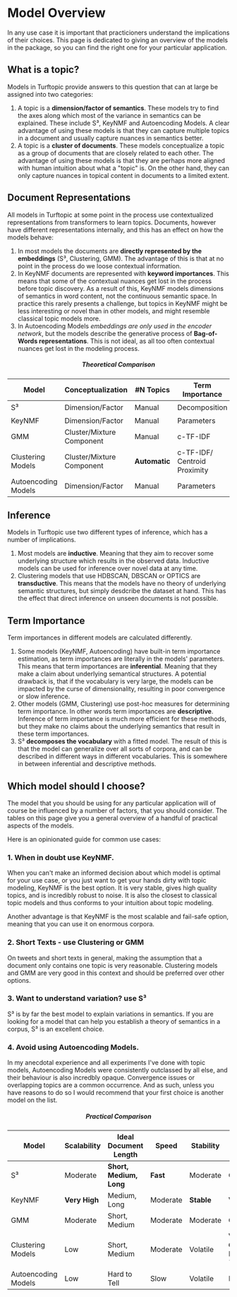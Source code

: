 # Model Overview

In any use case it is important that practicioners understand the implications of their choices.
This page is dedicated to giving an overview of the models in the package, so you can find the right one for your particular application.


## What is a topic?

Models in Turftopic provide answers to this question that can at large be assigned into two categories:

1. A topic is a __dimension/factor of semantics__. 
 These models try to find the axes along which most of the variance in semantics can be explained.
 These include S³, KeyNMF and Autoencoding Models.
 A clear advantage of using these models is that they can capture multiple topics in a document and usually capture nuances in semantics better.
2. A topic is a __cluster of documents__. These models conceptualize a topic as a group of documents that are closely related to each other.
 The advantage of using these models is that they are perhaps more aligned with human intuition about what a "topic" is.
 On the other hand, they can only capture nuances in topical content in documents to a limited extent.

## Document Representations

All models in Turftopic at some point in the process use contextualized representations from transformers to learn topics.
Documents, however have different representations internally, and this has an effect on how the models behave:

1. In most models the documents are __directly represented by the embeddings__ (S³, Clustering, GMM).
 The advantage of this is that at no point in the process do we loose contextual information.
2. In KeyNMF documents are represented with __keyword importances__. This means that some of the contextual nuances get lost in the process before topic discovery.
 As a result of this, KeyNMF models dimensions of semantics in word content, not the continuous semantic space.
 In practice this rarely presents a challenge, but topics in KeyNMF might be less interesting or novel than in other models, and might resemble classical topic models more.
3. In Autoencoding Models _embeddings are only used in the encoder network_, but the models describe the generative process of __Bag-of-Words representations__.
 This is not ideal, as all too often contextual nuances get lost in the modeling process.

<center>

##### Theoretical Comparison

| Model | Conceptualization | #N Topics | Term Importance | Document Representation | Inference | Multilingual :globe_with_meridians: |
| - | - | - | - | - | - | - |
| S³ | Dimension/Factor | Manual | Decomposition | Embedding | Inductive | :heavy_check_mark: |
| KeyNMF | Dimension/Factor | Manual | Parameters | Keywords | Inductive | :x:  |
| GMM | Cluster/Mixture Component | Manual | c-TF-IDF | Embedding | Inductive | :heavy_check_mark: |
| Clustering Models | Cluster/Mixture Component | **Automatic** | c-TF-IDF/ <br> Centroid Proximity | Embedding | Transductive | :heavy_check_mark: |
| Autoencoding Models | Dimension/Factor | Manual | Parameters | Embedding + <br> BoW | Inductive | :heavy_check_mark:  |

</center>

## Inference

Models in Turftopic use two different types of inference, which has a number of implications.

1. Most models are __inductive__. Meaning that they aim to recover some underlying structure which results in the observed data.
 Inductive models can be used for inference over novel data at any time.
2. Clustering models that use HDBSCAN, DBSCAN or OPTICS are __transductive__. This means that the models have no theory of underlying semantic structures,
 but simply desdcribe the dataset at hand. This has the effect that direct inference on unseen documents is not possible.

## Term Importance

Term importances in different models are calculated differently.

1. Some models (KeyNMF, Autoencoding) have built-in term importance estimation, as term importances are literally in the models' parameters.
 This means that term importances are __inferential__. Meaning that they make a claim about underlying semantical structures.
 A potential drawback is, that if the vocabulary is very large, the models can be impacted by the curse of dimensionality, resulting in poor convergence or slow inference.
2. Other models (GMM, Clustering) use post-hoc measures for determining term importance.
 In other words term importances are __descriptive__. Inference of term importance is much more efficient for these methods, but
 they make no claims about the underlying semantics that result in these term importances.
3. S³ __decomposes the vocabulary__ with a fitted model. The result of this is that the model can generalize over all sorts of corpora,
 and can be described in different ways in different vocabularies. This is somewhere in between inferential and descriptive methods.


## Which model should I choose?

The model that you should be using for any particular application will of course be influenced by a number of factors, that you should consider.
The tables on this page give you a general overview of a handful of practical aspects of the models.

Here is an opinionated guide for common use cases:

### 1. When in doubt **use KeyNMF**.

When you can't make an informed decision about which model is optimal for your use case, or you just want to get your hands dirty with topic modeling,
KeyNMF is the best option.
It is very stable, gives high quality topics, and is incredibly robust to noise.
It is also the closest to classical topic models and thus conforms to your intuition about topic modeling.

Another advantage is that KeyNMF is the most scalable and fail-safe option, meaning that you can use it on enormous corpora.

### 2. Short Texts - **use Clustering or GMM**

On tweets and short texts in general, making the assumption that a document only contains one topic is very reasonable.
Clustering models and GMM are very good in this context and should be preferred over other options.

### 3. Want to understand variation? **use S³**

S³ is by far the best model to explain variations in semantics.
If you are looking for a model that can help you establish a theory of semantics in a corpus, S³ is an excellent choice.

### 4. Avoid using Autoencoding Models.

In my anecdotal experience and all experiments I've done with topic models, Autoencoding Models were consistently outclassed by all else,
and their behaviour is also incredbly opaque.
Convergence issues or overlapping topics are a common occurrence. And as such, unless you have reasons to do so I would recommend that your first choice is another model on the list.

<center>

##### Practical Comparison

| Model | Scalability | Ideal Document Length | Speed | Stability | Robustness to Noise | Embedding Size |
| - | - | - | - | - | - | - |
| S³ | Moderate | **Short, Medium, Long** | **Fast** | Moderate | Good | Any |
| KeyNMF | **Very High** | Medium, Long | Moderate | **Stable** | **Very Good** | Any |
| GMM | Moderate | Short, Medium | Moderate | Moderate | Good | Limited |
| Clustering Models | Low | Short, Medium | Moderate | Volatile | **Very Good**(_centroid_) <br>  Moderate(_c-TF-IDF_) | Any |
| Autoencoding Models | Low | Hard to Tell | Slow | Volatile | Poor | Limited |

</center>
